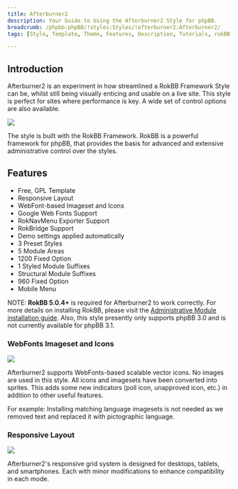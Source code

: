 ```yaml
---
title: Afterburner2
description: Your Guide to Using the Afterburner2 Style for phpBB.
breadcrumb: /phpbb:phpBB/!styles:Styles/!afterburner2:Afterburner2/
tags: [Style, Template, Theme, Features, Description, Tutorials, rokBB 5]

---
```


Introduction
-----

Afterburner2 is an experiment in how streamlined a RokBB Framework Style can be, whilst still being visually enticing and usable on a live site. This style is perfect for sites where performance is key. A wide set of control options are also available.

![][style]

The style is built with the RokBB Framework. RokBB is a powerful framework for phpBB, that provides the basis for advanced and extensive administrative control over the styles.

Features
-----

* Free, GPL Template
* Responsive Layout  
* WebFont-based Imageset and Icons  
* Google Web Fonts Support  
* RokNavMenu Exporter Support  
* RokBridge Support  
* Demo settings applied automatically  
* 3 Preset Styles  
* 5 Module Areas  
* 1200 Fixed Option  
* 1 Styled Module Suffixes  
* Structural Module Suffixes  
* 960 Fixed Option  
* Mobile Menu

NOTE: **RokBB 5.0.4+** is required for Afterburner2 to work correctly. For more details on installing RokBB, please visit the [Administrative Module installation guide](../../start/styles.md#installing-administrative-modules). Also, this style presently only supports phpBB 3.0 and is not currently available for phpBB 3.1.


### WebFonts Imageset and Icons

![][webfonts]

Afterburner2 supports WebFonts-based scalable vector icons. No images are used in this style. All icons and imagesets have been converted into sprites. This adds some new indicators (poll icon, unapproved icon, etc.) in addition to other useful features. 

For example: Installing matching language imagesets is not needed as we removed text and replaced it with pictographic language.

### Responsive Layout

![][responsive]

Afterburner2's responsive grid system is designed for desktops, tablets, and smartphones. Each with minor modifications to enhance compatibility in each mode.

[adminguide]: ../../start/styles.md#installing-administrative-modules
[style]: assets/afterburner2.jpg
[rokbridge]: http://www.rockettheme.com/extensions-joomla/rokbridge
[webfonts]: assets/webfonts.jpg
[rokbridge]: assets/rokbridge.jpg
[responsive]: assets/responsive.jpg